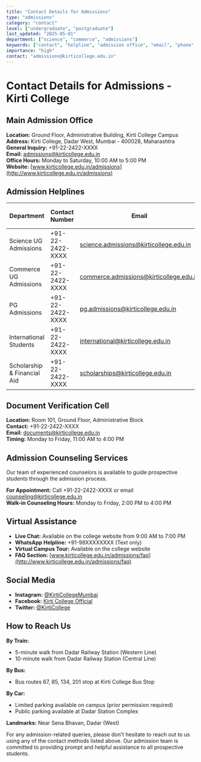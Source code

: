 ```yaml
---
title: "Contact Details for Admissions"
type: "admissions"
category: "contact"
level: ["undergraduate", "postgraduate"]
last_updated: "2025-05-01"
department: ["science", "commerce", "admissions"]
keywords: ["contact", "helpline", "admission office", "email", "phone", "address", "inquiry", "admission help", "counseling", "guidance", "visit campus", "office hours"]
importance: "high"
contact: "admissions@kirticollege.edu.in"
---
```


# Contact Details for Admissions - Kirti College

## Main Admission Office

**Location:** Ground Floor, Administrative Building, Kirti College Campus  
**Address:** Kirti College, Dadar West, Mumbai - 400028, Maharashtra  
**General Inquiry:** +91-22-2422-XXXX  
**Email:** admissions@kirticollege.edu.in  
**Office Hours:** Monday to Saturday, 10:00 AM to 5:00 PM  
**Website:** [www.kirticollege.edu.in/admissions](http://www.kirticollege.edu.in/admissions)

## Admission Helplines

| Department | Contact Number | Email | Person In-charge |
|------------|----------------|-------|------------------|
| Science UG Admissions | +91-22-2422-XXXX | science.admissions@kirticollege.edu.in | Dr. Priya Sharma |
| Commerce UG Admissions | +91-22-2422-XXXX | commerce.admissions@kirticollege.edu.in | Prof. Rahul Desai |
| PG Admissions | +91-22-2422-XXXX | pg.admissions@kirticollege.edu.in | Dr. Amit Patel |
| International Students | +91-22-2422-XXXX | international@kirticollege.edu.in | Ms. Anjali Mehta |
| Scholarship & Financial Aid | +91-22-2422-XXXX | scholarships@kirticollege.edu.in | Mr. Suresh Kumar |

## Document Verification Cell

**Location:** Room 101, Ground Floor, Administrative Block  
**Contact:** +91-22-2422-XXXX  
**Email:** documents@kirticollege.edu.in  
**Timing:** Monday to Friday, 11:00 AM to 4:00 PM

## Admission Counseling Services

Our team of experienced counselors is available to guide prospective students through the admission process. 

**For Appointment:** Call +91-22-2422-XXXX or email counseling@kirticollege.edu.in  
**Walk-in Counseling Hours:** Monday to Friday, 2:00 PM to 4:00 PM

## Virtual Assistance

- **Live Chat:** Available on the college website from 9:00 AM to 7:00 PM
- **WhatsApp Helpline:** +91-98XXXXXXXX (Text only)
- **Virtual Campus Tour:** Available on the college website
- **FAQ Section:** [www.kirticollege.edu.in/admissions/faq](http://www.kirticollege.edu.in/admissions/faq)

## Social Media

- **Instagram:** [@KirtiCollegeMumbai](https://www.instagram.com/KirtiCollegeMumbai)
- **Facebook:** [Kirti College Official](https://www.facebook.com/KirtiCollegeOfficial)
- **Twitter:** [@KirtiCollege](https://www.twitter.com/KirtiCollege)

## How to Reach Us

**By Train:** 
- 5-minute walk from Dadar Railway Station (Western Line)
- 10-minute walk from Dadar Railway Station (Central Line)

**By Bus:** 
- Bus routes 67, 85, 134, 201 stop at Kirti College Bus Stop

**By Car:** 
- Limited parking available on campus (prior permission required)
- Public parking available at Dadar Station Complex

**Landmarks:** Near Sena Bhavan, Dadar (West)

For any admission-related queries, please don't hesitate to reach out to us using any of the contact methods listed above. Our admission team is committed to providing prompt and helpful assistance to all prospective students.

